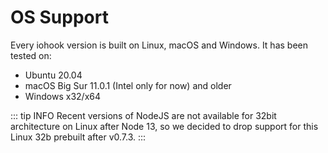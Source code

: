 # OS Support

Every iohook version is built on Linux, macOS and Windows. It has been tested on:

- Ubuntu 20.04
- macOS Big Sur 11.0.1 (Intel only for now) and older
- Windows x32/x64

::: tip INFO
Recent versions of NodeJS are not available for 32bit architecture on Linux after Node 13, so we decided to drop support for this Linux 32b prebuilt after v0.7.3.
:::